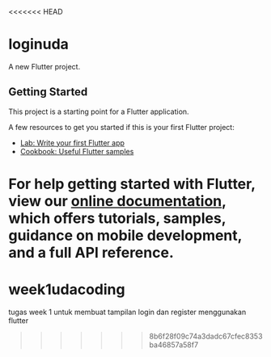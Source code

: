 <<<<<<< HEAD
# loginuda

A new Flutter project.

## Getting Started

This project is a starting point for a Flutter application.

A few resources to get you started if this is your first Flutter project:

- [Lab: Write your first Flutter app](https://flutter.dev/docs/get-started/codelab)
- [Cookbook: Useful Flutter samples](https://flutter.dev/docs/cookbook)

For help getting started with Flutter, view our
[online documentation](https://flutter.dev/docs), which offers tutorials,
samples, guidance on mobile development, and a full API reference.
=======
# week1udacoding
tugas week 1 untuk membuat tampilan login dan register menggunakan flutter
>>>>>>> 8b6f28f09c74a3dadc67cfec8353ba46857a58f7
